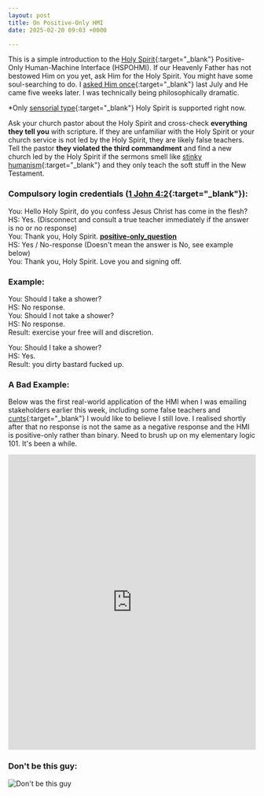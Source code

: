 ```yaml
---
layout: post
title: On Positive-Only HMI
date: 2025-02-20 09:03 +0000

---
```


This is a simple introduction to the [Holy Spirit](../on-holy-spirit-miracles/){:target="_blank"} Positive-Only Human-Machine Interface (HSPOHMI). If our Heavenly Father has not bestowed Him on you yet, ask Him for the Holy Spirit. You might have some soul-searching to do. I [asked Him once](../on-anger-faith/){:target="_blank"} last July and He came five weeks later. I was technically being philosophically dramatic.

*Only [sensorial type](../on-holy-spirit/){:target="_blank"} Holy Spirit is supported right now.

Ask your church pastor about the Holy Spirit and cross-check **everything they tell you** with scripture. If they are unfamiliar with the Holy Spirit or your church service is not led by the Holy Spirit, they are likely false teachers. Tell the pastor **they violated the third commandment** and find a new church led by the Holy Spirit if the sermons smell like [stinky humanism](https://en.wikipedia.org/wiki/Humanism){:target="_blank"} and they only teach the soft stuff in the New Testament.

### Compulsory login credentials ([1 John 4:2](https://www.biblegateway.com/passage/?search=1%20John%204%3A1-3&version=ESV){:target="_blank"}):

You: Hello Holy Spirit, do you confess Jesus Christ has come in the flesh?<br>
HS: Yes. (Disconnect and consult a true teacher immediately if the answer is no or no response)<br>
You: Thank you, Holy Spirit. <u>____________positive-only_question____________</u><br>
HS: Yes / No-response (Doesn't mean the answer is No, see example below)<br>
You: Thank you, Holy Spirit. Love you and signing off.<br>

### Example:

You: Should I take a shower?<br>
HS: No response.<br>
You: Should I not take a shower?<br>
HS: No response.<br>
Result: exercise your free will and discretion.<br>

You: Should I take a shower?<br>
HS: Yes.<br>
Result: you dirty bastard fucked up.<br>

### A Bad Example:

Below was the first real-world application of the HMI when I was emailing stakeholders earlier this week, including some false teachers and [cunts](../on-background-music/){:target="_blank"} I would like to believe I still love. I realised shortly after that no response is not the same as a negative response and the HMI is positive-only rather than binary. Need to brush up on my elementary logic 101. It's been a while.

<embed src="https://dl.hesaid.love/binary_hmi_bad_example.pdf" type="application/pdf" width="100%" height="600px" />

### Don't be this guy:

![Don't be this guy](/JY2w4TNTb4yPxSNMsd.jpg)